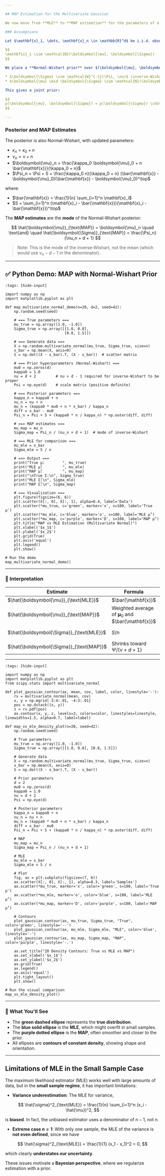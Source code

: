 ```yaml
---

## MAP Estimation for the Multivariate Gaussian

We now move from **MLE** to **MAP estimation** for the parameters of a multivariate Gaussian. We'll use a **Normal-Wishart prior**, the conjugate prior for a multivariate Gaussian with both unknown **mean** and **covariance**.

### Assumptions

Let $\mathbf{x}_1, \dots, \mathbf{x}_n \in \mathbb{R}^d$ be i.i.d. observations:

$$
\mathbf{x}_i \sim \mathcal{N}(\boldsymbol{\mu}, \boldsymbol{\Sigma})
$$

We place a **Normal-Wishart prior** over $(\boldsymbol{\mu}, \boldsymbol{\Sigma})$:

* $\boldsymbol{\Sigma} \sim \mathcal{W}^{-1}(\Psi, \nu)$ (inverse-Wishart)
* $\boldsymbol{\mu} \mid \boldsymbol{\Sigma} \sim \mathcal{N}(\boldsymbol{\mu}_0, \frac{1}{\kappa_0} \boldsymbol{\Sigma})$

This gives a joint prior:

$$
p(\boldsymbol{\mu}, \boldsymbol{\Sigma}) = p(\boldsymbol{\Sigma}) \cdot p(\boldsymbol{\mu} \mid \boldsymbol{\Sigma})
$$

---
```


### Posterior and MAP Estimates

The posterior is also Normal-Wishart, with updated parameters:

* $\kappa_n = \kappa_0 + n$
* $\nu_n = \nu + n$
* $\boldsymbol{\mu}_n = \frac{\kappa_0 \boldsymbol{\mu}_0 + n \bar{\mathbf{x}}}{\kappa_0 + n}$
* $\Psi_n = \Psi + S + \frac{\kappa_0 n}{\kappa_0 + n} (\bar{\mathbf{x}} - \boldsymbol{\mu}_0)(\bar{\mathbf{x}} - \boldsymbol{\mu}_0)^\top$

where:

* $\bar{\mathbf{x}} = \frac{1}{n} \sum_{i=1}^n \mathbf{x}_i$
* $S = \sum_{i=1}^n (\mathbf{x}_i - \bar{\mathbf{x}})(\mathbf{x}_i - \bar{\mathbf{x}})^\top$

The **MAP estimates** are the **mode** of the Normal-Wishart posterior:

$$
\hat{\boldsymbol{\mu}}_{\text{MAP}} = \boldsymbol{\mu}_n
\quad \text{and} \quad
\hat{\boldsymbol{\Sigma}}_{\text{MAP}} = \frac{\Psi_n}{\nu_n + d + 1}
$$

> Note: This is the mode of the inverse-Wishart, not the mean (which would use $\nu_n - d - 1$ in the denominator).

---

## ✅ Python Demo: MAP with Normal-Wishart Prior

```{code-cell} ipython3
:tags: [hide-input]

import numpy as np
import matplotlib.pyplot as plt

def map_multivariate_normal_demo(n=20, d=2, seed=42):
    np.random.seed(seed)
    
    # === True parameters ===
    mu_true = np.array([1.0, -1.0])
    Sigma_true = np.array([[1.0, 0.8],
                           [0.8, 1.5]])
    
    # === Generate data ===
    X = np.random.multivariate_normal(mu_true, Sigma_true, size=n)
    x_bar = np.mean(X, axis=0)
    S = np.dot((X - x_bar).T, (X - x_bar))  # scatter matrix
    
    # === Prior hyperparameters (Normal-Wishart) ===
    mu0 = np.zeros(d)
    kappa0 = 1.0
    nu = d + 2         # nu > d - 1 required for inverse-Wishart to be proper
    Psi = np.eye(d)    # scale matrix (positive definite)

    # === Posterior parameters ===
    kappa_n = kappa0 + n
    nu_n = nu + n
    mu_n = (kappa0 * mu0 + n * x_bar) / kappa_n
    diff = x_bar - mu0
    Psi_n = Psi + S + (kappa0 * n / kappa_n) * np.outer(diff, diff)

    # === MAP estimates ===
    mu_map = mu_n
    Sigma_map = Psi_n / (nu_n + d + 1)  # mode of inverse-Wishart

    # === MLE for comparison ===
    mu_mle = x_bar
    Sigma_mle = S / n

    # === Output ===
    print("True μ:        ", mu_true)
    print("MLE μ̂:         ", mu_mle)
    print("MAP μ̂:         ", mu_map)
    print("\nTrue Σ:\n", Sigma_true)
    print("MLE Σ̂:\n", Sigma_mle)
    print("MAP Σ̂:\n", Sigma_map)

    # === Visualization ===
    plt.figure(figsize=(6, 6))
    plt.scatter(X[:, 0], X[:, 1], alpha=0.4, label='Data')
    plt.scatter(*mu_true, c='green', marker='x', s=100, label='True μ')
    plt.scatter(*mu_mle, c='blue', marker='o', s=100, label='MLE μ̂')
    plt.scatter(*mu_map, c='purple', marker='D', s=100, label='MAP μ̂')
    plt.title("MAP vs MLE Estimation (Multivariate Normal)")
    plt.xlabel('$x_1$')
    plt.ylabel('$x_2$')
    plt.grid(True)
    plt.axis('equal')
    plt.legend()
    plt.show()

# Run the demo
map_multivariate_normal_demo()
```

---

### 📌 Interpretation

| Estimate                                    | Formula                                                              | Behavior          |
| ------------------------------------------- | -------------------------------------------------------------------- | ----------------- |
| $\hat{\boldsymbol{\mu}}_{\text{MLE}}$    | $\bar{\mathbf{x}}$                                                 | Data only         |
| $\hat{\boldsymbol{\mu}}_{\text{MAP}}$    | Weighted average of $\boldsymbol{\mu}_0$ and $\bar{\mathbf{x}}$ | Prior + data      |
| $\hat{\boldsymbol{\Sigma}}_{\text{MLE}}$ | $S/n$                                                              | May underestimate |
| $\hat{\boldsymbol{\Sigma}}_{\text{MAP}}$ | Shrinks toward $\Psi / (\nu + d + 1)$                              | Regularized       |

---

```{code-cell} ipython3
:tags: [hide-input]

import numpy as np
import matplotlib.pyplot as plt
from scipy.stats import multivariate_normal

def plot_gaussian_contour(ax, mean, cov, label, color, linestyle='-'):
    rv = multivariate_normal(mean, cov)
    x, y = np.mgrid[-3:4:.01, -4:3:.01]
    pos = np.dstack((x, y))
    z = rv.pdf(pos)
    ax.contour(x, y, z, levels=3, colors=color, linestyles=linestyle, linewidths=1.5, alpha=0.7, label=label)

def map_vs_mle_density_plot(n=20, seed=42):
    np.random.seed(seed)
    
    # True parameters
    mu_true = np.array([1.0, -1.0])
    Sigma_true = np.array([[1.0, 0.8], [0.8, 1.5]])
    
    # Generate data
    X = np.random.multivariate_normal(mu_true, Sigma_true, size=n)
    x_bar = np.mean(X, axis=0)
    S = np.dot((X - x_bar).T, (X - x_bar))

    # Prior parameters
    d = 2
    mu0 = np.zeros(d)
    kappa0 = 1.0
    nu = d + 2
    Psi = np.eye(d)

    # Posterior parameters
    kappa_n = kappa0 + n
    nu_n = nu + n
    mu_n = (kappa0 * mu0 + n * x_bar) / kappa_n
    diff = x_bar - mu0
    Psi_n = Psi + S + (kappa0 * n / kappa_n) * np.outer(diff, diff)

    # MAP
    mu_map = mu_n
    Sigma_map = Psi_n / (nu_n + d + 1)

    # MLE
    mu_mle = x_bar
    Sigma_mle = S / n

    # Plot
    fig, ax = plt.subplots(figsize=(7, 6))
    ax.scatter(X[:, 0], X[:, 1], alpha=0.3, label='Samples')
    ax.scatter(*mu_true, marker='x', color='green', s=100, label='True μ')
    ax.scatter(*mu_mle, marker='o', color='blue', s=100, label='MLE μ̂')
    ax.scatter(*mu_map, marker='D', color='purple', s=100, label='MAP μ̂')

    # Contours
    plot_gaussian_contour(ax, mu_true, Sigma_true, "True", color='green', linestyle='--')
    plot_gaussian_contour(ax, mu_mle, Sigma_mle, "MLE", color='blue', linestyle='-')
    plot_gaussian_contour(ax, mu_map, Sigma_map, "MAP", color='purple', linestyle='-.')

    ax.set_title("2D Density Contours: True vs MLE vs MAP")
    ax.set_xlabel('$x_1$')
    ax.set_ylabel('$x_2$')
    ax.grid(True)
    ax.legend()
    ax.axis('equal')
    plt.tight_layout()
    plt.show()

# Run the visual comparison
map_vs_mle_density_plot()
```

---

### 📌 What You'll See

* The **green dashed ellipse** represents the **true distribution**.
* The **blue solid ellipse** is the **MLE**, which might overfit in small samples.
* The **purple dotted ellipse** is the **MAP**, often smoother and closer to the prior.
* All ellipses are **contours of constant density**, showing shape and orientation.



---

## Limitations of MLE in the Small Sample Case

The maximum likelihood estimator (MLE) works well with large amounts of data, but in the **small sample regime**, it has important limitations:

* **Variance underestimation**: The MLE for variance,

$$
\hat{\sigma}^2_{\text{MLE}} = \frac{1}{n} \sum_{i=1}^n (x_i - \hat{\mu})^2,
$$

is **biased**. In fact, the unbiased estimator uses a denominator of $n - 1$, not $n$.

* **Extreme case $n = 1$**: With only one sample, the MLE of the variance is **not even defined**, since we have

$$
\hat{\sigma}^2_{\text{MLE}} = \frac{1}{1} (x_1 - x_1)^2 = 0,
$$

which clearly **understates our uncertainty**.

These issues motivate a **Bayesian perspective**, where we regularize estimation with a prior.
